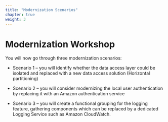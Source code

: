 ```yaml
---
title: "Modernization Scenarios" 
chapter: true 
weight: 3 
---
```


# Modernization Workshop

You will now go through three modernization scenarios:

- Scenario 1 – you will identify whether the data access layer could be isolated and replaced with a new data access solution (Horizontal partitioning)

- Scenario 2 – you will consider modernizing the local user authentication by replacing it with an Amazon authentication service

- Scenario 3 – you will create a functional grouping for the logging feature, gathering components which can be replaced by a dedicated Logging Service such as Amazon CloudWatch.

